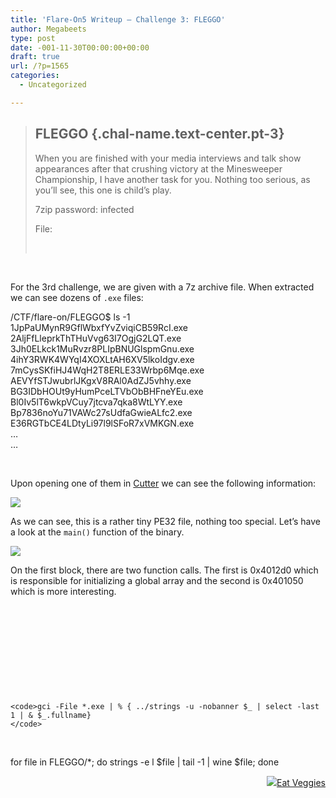 ```yaml
---
title: 'Flare-On5 Writeup – Challenge 3: FLEGGO'
author: Megabeets
type: post
date: -001-11-30T00:00:00+00:00
draft: true
url: /?p=1565
categories:
  - Uncategorized

---
```

> ## FLEGGO {.chal-name.text-center.pt-3}
> 
> <div class="chal-tags text-center">
>
> </div>
> 
> When you are finished with your media interviews and talk show appearances after that crushing victory at the Minesweeper Championship, I have another task for you. Nothing too serious, as you&#8217;ll see, this one is child&#8217;s play.
> 
> 7zip password: infected
> 
> File:
> 
> &nbsp;

&nbsp;

For the 3rd challenge, we are given with a 7z archive file. When extracted we can see dozens of `.exe` files:

/CTF/flare-on/FLEGGO$ ls -1  
1JpPaUMynR9GflWbxfYvZviqiCB59RcI.exe  
2AljFfLleprkThTHuVvg63I7OgjG2LQT.exe  
3Jh0ELkck1MuRvzr8PLIpBNUGlspmGnu.exe  
4ihY3RWK4WYqI4XOXLtAH6XV5lkoIdgv.exe  
7mCysSKfiHJ4WqH2T8ERLE33Wrbp6Mqe.exe  
AEVYfSTJwubrlJKgxV8RAl0AdZJ5vhhy.exe  
BG3IDbHOUt9yHumPceLTVbObBHFneYEu.exe  
Bl0Iv5lT6wkpVCuy7jtcva7qka8WtLYY.exe  
Bp7836noYu71VAWc27sUdfaGwieALfc2.exe  
E36RGTbCE4LDtyLi97l9lSFoR7xVMKGN.exe  
&#8230;  
&#8230;

&nbsp;

Upon opening one of them in [Cutter][1] we can see the following information:

[<img src="../uploads/dashboard-1024x650.png" />][2]

As we can see, this is a rather tiny PE32 file, nothing too special. Let&#8217;s have a look at the `main()` function of the binary.

[<img src="../uploads/fleggo_cutter_main-1024x715.png" />][3]

On the first block, there are two function calls. The first is 0x4012d0 which is responsible for initializing a global array and the second is 0x401050 which is more interesting.

&nbsp;

&nbsp;

&nbsp;

&nbsp;

&nbsp;

```
<code>gci -File *.exe | % { ../strings -u -nobanner $_ | select -last 1 | & $_.fullname}
</code>
```


&nbsp;

for file in FLEGGO/*; do strings -e l $file | tail -1 | wine $file; done

<div class="nf-post-footer">
  <p style="text-align: right">
    <a href="https://www.megabeets.net/about.html#vegan"><img src="../uploads/megabeets_inline_logo.png" />Eat Veggies</a>
  </p>
</div>

 [1]: https://github.com/radareorg/cutter/
 [2]: https://www.megabeets.net/uploads/dashboard.png
 [3]: https://www.megabeets.net/uploads/fleggo_cutter_main.png